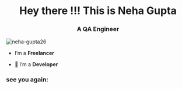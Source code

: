 <h1 align="center">Hey there !!! This is Neha Gupta</h1>
<h3 align="center">A QA Engineer</h3>
<p align="left"> <img src="https://komarev.com/ghpvc/?username=neha-gupta26&label=Profile%20views&color=0e75b6&style=flat" alt="neha-gupta26" /> </p>

- I’m a **Freelancer**

- 🤝 I’m a **Developer**

<h3 align="left">see you again:</h3>
<p align="left">
</p>

